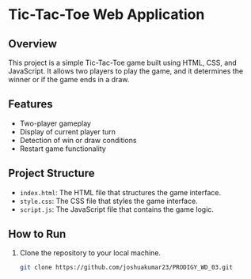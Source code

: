 # Tic-Tac-Toe Web Application

## Overview
This project is a simple Tic-Tac-Toe game built using HTML, CSS, and JavaScript. It allows two players to play the game, and it determines the winner or if the game ends in a draw.

## Features
- Two-player gameplay
- Display of current player turn
- Detection of win or draw conditions
- Restart game functionality

## Project Structure
- `index.html`: The HTML file that structures the game interface.
- `style.css`: The CSS file that styles the game interface.
- `script.js`: The JavaScript file that contains the game logic.

## How to Run
1. Clone the repository to your local machine.
   ```bash
   git clone https://github.com/joshuakumar23/PRODIGY_WD_03.git
